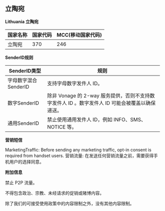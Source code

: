 ## 立陶宛

__Lithuania  立陶宛__

| 国家名称 | 国家代码 | MCC(移动国家代码) |
|------|------|-------------|
| 立陶宛  | 370  | 246         |

__SenderID规则__

| SenderID类型     | 规则                                                          |
|----------------|-------------------------------------------------------------|
| 字母数字混合SenderID | 支持字母数字发件人 ID。                                               |
| 数字SenderID     | 除非 Vonage 的 2-way 服务提供，否则不支持数字发件人 ID 。数字发件人 ID 可能会被覆盖以确保递送。 |
| 通用SenderID     | 禁止使用通用发件人 ID，例如 INFO、SMS、NOTICE 等。                          |


__营销短信__

MarketingTraffic: Before sending any marketing traffic, opt-in consent is required from handset users.
营销流量: 在发送任何营销流量之前，需要获得手机用户的选择同意。

__附加信息__

禁止 P2P 流量。

不得包含政治、宗教、未经请求的促销或赌博内容。

除了我们的可接受使用政策中的内容限制之外，没有其他内容限制。

